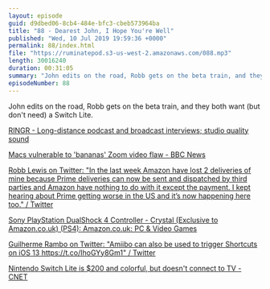```yaml
---
layout: episode
guid: d9dbed06-8cb4-484e-bfc3-cbeb573964ba
title: "88 - Dearest John, I Hope You're Well"
published: "Wed, 10 Jul 2019 19:59:36 +0000"
permalink: 88/index.html
file: "https://ruminatepod.s3-us-west-2.amazonaws.com/088.mp3"
length: 30016240
duration: 00:31:05
summary: "John edits on the road, Robb gets on the beta train, and they both want (but don't need) a Switch Lite."
episodeNumber: 88
---
```


John edits on the road, Robb gets on the beta train, and they both want (but don't need) a Switch Lite.

[RINGR - Long-distance podcast and broadcast interviews; studio quality sound](https://www.ringr.com/)

[Macs vulnerable to 'bananas' Zoom video flaw - BBC News](https://www.bbc.co.uk/news/technology-48922575)

[Robb Lewis on Twitter: "In the last week Amazon have lost 2 deliveries of mine because Prime deliveries can now be sent and dispatched by third parties and Amazon have nothing to do with it except the payment. I kept hearing about Prime getting worse in the US and it’s now happening here too." / Twitter](https://twitter.com/rmlewisuk/status/1148862176674930688)

[Sony PlayStation DualShock 4 Controller - Crystal (Exclusive to Amazon.co.uk) (PS4): Amazon.co.uk: PC & Video Games](https://www.amazon.co.uk/Sony-PlayStation-DualShock-Controller-Amazon-co-uk/dp/B01EWUWTL6)

[Guilherme Rambo on Twitter: "Amiibo can also be used to trigger Shortcuts on iOS 13 https://t.co/IhoGYy8Gm1" / Twitter](https://twitter.com/_inside/status/1148382064179326978)

[Nintendo Switch Lite is $200 and colorful, but doesn't connect to TV - CNET](https://www.cnet.com/news/nintendo-switch-lite-is-200-and-colorful-but-doesnt-connect-to-tv/)
